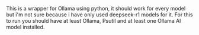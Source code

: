 This is a wrapper for Ollama using python, it should work for every model but i'm not sure because i have only used deepseek-r1 models for it. 
For this to run you should have at least Ollama, Psutil and at least one Ollama AI model installed.
